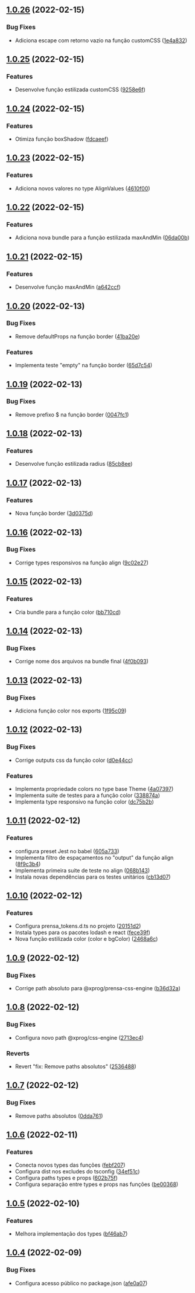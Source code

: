 ## [1.0.26](https://github.com/xproglabs/prensa-css-engine/compare/v1.0.25...v1.0.26) (2022-02-15)


### Bug Fixes

* Adiciona escape com retorno vazio na função customCSS ([1e4a832](https://github.com/xproglabs/prensa-css-engine/commit/1e4a83278e0519bb3e91b4d3c45ab9da0d1fa8dd))

## [1.0.25](https://github.com/xproglabs/prensa-css-engine/compare/v1.0.24...v1.0.25) (2022-02-15)


### Features

* Desenvolve função estilizada customCSS ([9258e6f](https://github.com/xproglabs/prensa-css-engine/commit/9258e6f46dd146e9d3051547d711ba93fc596522))

## [1.0.24](https://github.com/xproglabs/prensa-css-engine/compare/v1.0.23...v1.0.24) (2022-02-15)


### Features

* Otimiza função boxShadow ([fdcaeef](https://github.com/xproglabs/prensa-css-engine/commit/fdcaeefb13d69c045698d2825b9563451d66cc22))

## [1.0.23](https://github.com/xproglabs/prensa-css-engine/compare/v1.0.22...v1.0.23) (2022-02-15)


### Features

* Adiciona novos valores no type AlignValues ([4610f00](https://github.com/xproglabs/prensa-css-engine/commit/4610f0072a2d9b9ba1c10e649286f0ccebf31fe0))

## [1.0.22](https://github.com/xproglabs/prensa-css-engine/compare/v1.0.21...v1.0.22) (2022-02-15)


### Features

* Adiciona nova bundle para a função estilizada maxAndMin ([06da00b](https://github.com/xproglabs/prensa-css-engine/commit/06da00b6fb4f3dbe60874085b6fa91657559042e))

## [1.0.21](https://github.com/xproglabs/prensa-css-engine/compare/v1.0.20...v1.0.21) (2022-02-15)


### Features

* Desenvolve função maxAndMin ([a642ccf](https://github.com/xproglabs/prensa-css-engine/commit/a642ccf475b57b9c7505b6d3ff3cfc298a05ef24))

## [1.0.20](https://github.com/xproglabs/prensa-css-engine/compare/v1.0.19...v1.0.20) (2022-02-13)


### Bug Fixes

* Remove defaultProps na função border ([41ba20e](https://github.com/xproglabs/prensa-css-engine/commit/41ba20ef6d11f336fdc7368cde6793a57210f092))


### Features

* Implementa teste "empty" na função border ([65d7c54](https://github.com/xproglabs/prensa-css-engine/commit/65d7c54cae60979d67f633c3ca8f851ac9169625))

## [1.0.19](https://github.com/xproglabs/prensa-css-engine/compare/v1.0.18...v1.0.19) (2022-02-13)


### Bug Fixes

* Remove prefixo $ na função border ([0047fc1](https://github.com/xproglabs/prensa-css-engine/commit/0047fc184daca04a9b13aebc1701f642d88a0a6e))

## [1.0.18](https://github.com/xproglabs/prensa-css-engine/compare/v1.0.17...v1.0.18) (2022-02-13)


### Features

* Desenvolve função estilizada radius ([85cb8ee](https://github.com/xproglabs/prensa-css-engine/commit/85cb8ee2ac9bc50afca5804935821ce455458a93))

## [1.0.17](https://github.com/xproglabs/prensa-css-engine/compare/v1.0.16...v1.0.17) (2022-02-13)


### Features

* Nova função border ([3d0375d](https://github.com/xproglabs/prensa-css-engine/commit/3d0375dd1986765f8a9d59bac4e395468156a5ac))

## [1.0.16](https://github.com/xproglabs/prensa-css-engine/compare/v1.0.15...v1.0.16) (2022-02-13)


### Bug Fixes

* Corrige types responsivos na função align ([9c02e27](https://github.com/xproglabs/prensa-css-engine/commit/9c02e27426bb366275baf9398c629c49026f13c4))

## [1.0.15](https://github.com/xproglabs/prensa-css-engine/compare/v1.0.14...v1.0.15) (2022-02-13)


### Features

* Cria bundle para a função color ([bb710cd](https://github.com/xproglabs/prensa-css-engine/commit/bb710cdc1dfc54063ab655590e5662148d727432))

## [1.0.14](https://github.com/xproglabs/prensa-css-engine/compare/v1.0.13...v1.0.14) (2022-02-13)


### Bug Fixes

* Corrige nome dos arquivos na bundle final ([4f0b093](https://github.com/xproglabs/prensa-css-engine/commit/4f0b093dfa0a700529d978182d969d9e6b7020d4))

## [1.0.13](https://github.com/xproglabs/prensa-css-engine/compare/v1.0.12...v1.0.13) (2022-02-13)


### Bug Fixes

* Adiciona função color nos exports ([1f95c09](https://github.com/xproglabs/prensa-css-engine/commit/1f95c097dd338c68c626ac8a870adf97152d207d))

## [1.0.12](https://github.com/xproglabs/prensa-css-engine/compare/v1.0.11...v1.0.12) (2022-02-13)


### Bug Fixes

* Corrige outputs css da função color ([d0e44cc](https://github.com/xproglabs/prensa-css-engine/commit/d0e44ccafe997fd1122836de285f3a8a9a54bccf))


### Features

* Implementa propriedade colors no type base Theme ([4a07397](https://github.com/xproglabs/prensa-css-engine/commit/4a073974e14dda8292aa1a1b2f35afd20bea43fb))
* Implementa suite de testes para a função color ([338874a](https://github.com/xproglabs/prensa-css-engine/commit/338874ad61ed29d5e6439d5cf556845bda5fad5d))
* Implementa type responsivo na função color ([dc75b2b](https://github.com/xproglabs/prensa-css-engine/commit/dc75b2b0a21da3642c740be600c3f738434a6ef4))

## [1.0.11](https://github.com/xproglabs/prensa-css-engine/compare/v1.0.10...v1.0.11) (2022-02-12)


### Features

* configura preset Jest no babel ([605a733](https://github.com/xproglabs/prensa-css-engine/commit/605a73322485a9077c629da19264f47fde4862ef))
* Implementa filtro de espaçamentos no "output" da função align ([8f9c3b4](https://github.com/xproglabs/prensa-css-engine/commit/8f9c3b453fb23ce8b71f59bca9812c3fe37479c7))
* Implementa primeira suite de teste no align ([068b143](https://github.com/xproglabs/prensa-css-engine/commit/068b143e693f176753c0e59b46936c88eb9962a0))
* Instala novas dependências para os testes unitários ([cb13d07](https://github.com/xproglabs/prensa-css-engine/commit/cb13d070a662779fef35b59caff6e6ccbe6c3277))

## [1.0.10](https://github.com/xproglabs/prensa-css-engine/compare/v1.0.9...v1.0.10) (2022-02-12)


### Features

* Configura prensa_tokens.d.ts no projeto ([20151d2](https://github.com/xproglabs/prensa-css-engine/commit/20151d2fec169297a61da439a5d10d3acb02a803))
* Instala types para os pacotes lodash e react ([fece39f](https://github.com/xproglabs/prensa-css-engine/commit/fece39f9b7ea77612cd70bbcc60335984dbc9d65))
* Nova função estilizada color (color e bgColor) ([2468a6c](https://github.com/xproglabs/prensa-css-engine/commit/2468a6c594b8d40518c8aa0942d1aa59c6fb5ec3))

## [1.0.9](https://github.com/xproglabs/prensa-css-engine/compare/v1.0.8...v1.0.9) (2022-02-12)


### Bug Fixes

* Corrige path absoluto para @xprog/prensa-css-engine ([b36d32a](https://github.com/xproglabs/prensa-css-engine/commit/b36d32ad0102e9fc7c74f8a529507d0e843ccb93))

## [1.0.8](https://github.com/xproglabs/prensa-css-engine/compare/v1.0.7...v1.0.8) (2022-02-12)


### Bug Fixes

* Configura novo path @xprog/css-engine ([2713ec4](https://github.com/xproglabs/prensa-css-engine/commit/2713ec4e4f09b2930e5e0740f6a6f38b5a6192fb))


### Reverts

* Revert "fix: Remove paths absolutos" ([2536488](https://github.com/xproglabs/prensa-css-engine/commit/2536488a5e589934f40d6a4eba35f89f71de637a))

## [1.0.7](https://github.com/xproglabs/prensa-css-engine/compare/v1.0.6...v1.0.7) (2022-02-12)


### Bug Fixes

* Remove paths absolutos ([0dda761](https://github.com/xproglabs/prensa-css-engine/commit/0dda761dd30678703d1647d3b27b4c9f5fbb57b0))

## [1.0.6](https://github.com/xproglabs/prensa-css-engine/compare/v1.0.5...v1.0.6) (2022-02-11)


### Features

* Conecta novos types das funções ([febf207](https://github.com/xproglabs/prensa-css-engine/commit/febf2077916f6306b076cc31ac045cd3a24bd107))
* Configura dist nos excludes do tsconfig ([34ef51c](https://github.com/xproglabs/prensa-css-engine/commit/34ef51cf72ccb7e6c56c8d9cbca9df769b1e3ae6))
* Configura paths types e props ([602b75f](https://github.com/xproglabs/prensa-css-engine/commit/602b75f5cd19f08cc546720b2614e6b366f6d7a0))
* Configura separação entre types e props nas funções ([be00368](https://github.com/xproglabs/prensa-css-engine/commit/be003687f5881010f49574e73aefc116364193cf))

## [1.0.5](https://github.com/xproglabs/prensa-css-engine/compare/v1.0.4...v1.0.5) (2022-02-10)


### Features

* Melhora implementação dos types ([bf46ab7](https://github.com/xproglabs/prensa-css-engine/commit/bf46ab714d8640eb3ed7fba82c356aef585f1d0b))

## [1.0.4](https://github.com/xproglabs/prensa-css-engine/compare/v1.0.3...v1.0.4) (2022-02-09)


### Bug Fixes

* Configura acesso público no package.json ([afe0a07](https://github.com/xproglabs/prensa-css-engine/commit/afe0a0755e6800f1c4fd76ce13b8e0514f64e457))
